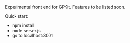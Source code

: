 Experimental front end for GPKit. Features to be listed soon. 

Quick start:
- npm install
- node server.js
- go to localhost:3001
